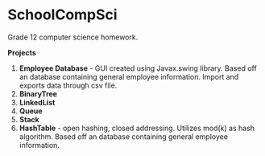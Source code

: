 # SchoolCompSci
Grade 12 computer science homework.

__Projects__
1. __Employee Database__ - GUI created using Javax.swing library. Based off an database containing general employee information. Import and exports data through csv file.
2. __BinaryTree__
3. __LinkedList__
4. __Queue__
5. __Stack__
6. __HashTable__ - open hashing, closed addressing. Utilizes mod(k) as hash algorithm. Based off an database containing general employee information.
 
